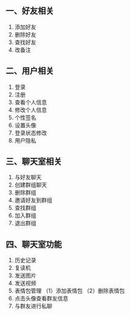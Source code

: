 ## 一、好友相关

1. 添加好友
2. 删除好友
3. 查找好友
4. 改备注

## 二、用户相关

1. 登录
2. 注册
3. 查看个人信息
4. 修改个人信息
5. 个性签名
6. 设置头像
7. 登录状态修改
8. 用户隐私

## 三、聊天室相关

1. 与好友聊天
2. 创建群组聊天
3. 删除群组
4. 邀请好友到群组
5. 查找群组
6. 加入群组
7. 退出群组

## 四、聊天室功能

1. 历史记录
2. 复读机
3. 发送图片
4. 发送视频
5. 表情包管理
   （1）添加表情包
   （2）删除表情包
6. 点击头像查看群友信息
7. 与群友进行私聊
